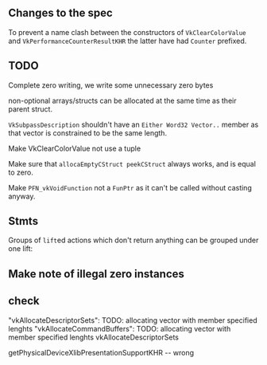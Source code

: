 ## Changes to the spec

To prevent a name clash between the constructors of
`VkClearColorValue` and `VkPerformanceCounterResultKHR` the latter have had
`Counter` prefixed.

## TODO

Complete zero writing, we write some unnecessary zero bytes

non-optional arrays/structs can be allocated at the same time as their parent
struct.

`VkSubpassDescription` shouldn't have an `Either Word32 Vector..` member as
that vector is constrained to be the same length.

Make VkClearColorValue not use a tuple

Make sure that `allocaEmptyCStruct peekCStruct` always works, and is equal to
zero.

Make `PFN_vkVoidFunction` not a `FunPtr` as it can't be called without casting
anyway.

## Stmts

Groups of `lift`ed actions which don't return anything can be grouped under one lift:

## Make note of illegal zero instances

## check
"vkAllocateDescriptorSets": TODO: allocating vector with member specified lenghts
"vkAllocateCommandBuffers": TODO: allocating vector with member specified lenghts
vkAllocateDescriptorSets


getPhysicalDeviceXlibPresentationSupportKHR -- wrong
